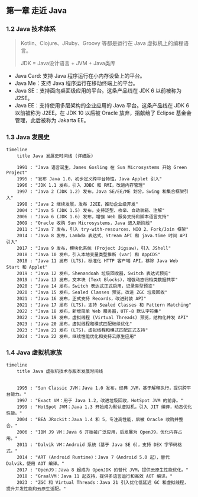 ## 第一章 走近 Java

### 1.2 Java 技术体系

> Kotlin、Clojure、JRuby、Groovy 等都是运行在 Java 虚拟机上的编程语言。
>
> JDK = Java设计语言 + JVM + Java类库

- Java Card: 支持 Java 程序运行在小内存设备上的平台。
- Java Me：支持 Java 程序运行在移动终端上的平台。
- Java SE：支持面向桌面级应用的平台。这条产品线在 JDK 6 以前被称为 J2SE。
- Java EE：支持使用多层架构的企业应用的 Java 平台。这条产品线在 JDK 6 以前被称为 J2EE。在 JDK 10 以后被 Oracle 放弃，捐献给了 Eclipse 基金会管理，此后被称为 Jakarta EE。



### 1.3 Java 发展史

```mermaid
timeline
    title Java 发展史时间线 (详细版)

    1991 : "Java 语言诞生，James Gosling 在 Sun Microsystems 开始 Green Project"
    1995 : "发布 Java 1.0，初步定义跨平台特性，Java Applet 引入"
    1996 : "JDK 1.1 发布，引入 JDBC 和 RMI，改进内存管理"
    1997 : "Java 2 (JDK 1.2) 发布，Java SE/EE/ME 划分，Swing 和集合框架引入"
    1998 : "Java 2 继续发展，发布 J2EE，推动企业级开发"
    2004 : "Java 5 (JDK 1.5) 发布，支持泛型、枚举、自动装箱、注解"
    2006 : "Java 6 (JDK 1.6) 发布，增强 Web 服务支持和脚本语言支持"
    2009 : "Oracle 收购 Sun Microsystems，Java 进入新阶段"
    2011 : "Java 7 发布，引入 try-with-resources、NIO 2、Fork/Join 框架"
    2014 : "Java 8 发布，Lambda 表达式、Stream API 和 java.time 时间 API 引入"
    2017 : "Java 9 发布，模块化系统 (Project Jigsaw)，引入 JShell"
    2018 : "Java 10 发布，引入本地变量类型推断 (var) 和 AppCDS"
    2018 : "Java 11 发布 (LTS)，标准化 HTTP 客户端 API，移除 Java Web Start 和 Applet"
    2019 : "Java 12 发布，Shenandoah 垃圾回收器，Switch 表达式预览"
    2019 : "Java 13 发布，文本块 (Text Blocks)，增强动态归档类数据共享"
    2020 : "Java 14 发布，Switch 表达式正式启用，记录类型预览"
    2020 : "Java 15 发布，Sealed Classes 预览，改进 ZGC 垃圾回收"
    2021 : "Java 16 发布，正式支持 Records，改进封装 API"
    2021 : "Java 17 发布 (LTS)，支持 Sealed Classes 和 Pattern Matching"
    2022 : "Java 18 发布，新增简单 Web 服务器，UTF-8 默认字符集"
    2022 : "Java 19 发布，虚拟线程 (Virtual Threads) 预览，结构化并发 API"
    2023 : "Java 20 发布，虚拟线程和模式匹配继续优化"
    2023 : "Java 21 发布 (LTS)，虚拟线程和模式匹配正式支持"
    2024 : "Java 22 发布，继续性能优化和支持云原生应用"
```

### 1.4 Java 虚拟机家族

```mermaid
timeline
    title Java 虚拟机技术与版本发展时间线


    1995 : "Sun Classic JVM：Java 1.0 发布，经典 JVM，基于解释执行，提供跨平台能力。"
    1997 : "Exact VM：用于 Java 1.2，改进垃圾回收，HotSpot JVM 的前身。"
    1999 : "HotSpot JVM：Java 1.3 开始成为默认虚拟机，引入 JIT 编译，动态优化性能。"
    2004 : "BEA JRockit：Java 1.4 和 5，专注高性能，后被 Oracle 收购并整合。"
    2006 : "IBM J9 VM：Java 6 开始被广泛应用，后发展为 OpenJ9，优化内存占用。"
    2011 : "Dalvik VM：Android 系统（基于 Java SE 6），支持 DEX 字节码格式。"
    2014 : "ART (Android Runtime)：Java 7（Android 5.0 起），替代 Dalvik，使用 AOT 编译。"
    2017 : "OpenJ9：Java 8 起成为 OpenJDK 的替代 JVM，提供云原生性能优化。"
    2018 : "GraalVM：Java 11 起支持，提供多语言运行和高效 AOT 编译。"
    2023 : "ZGC 和 Virtual Threads：Java 21 引入优化低延迟 GC 和虚拟线程，提升并发性能和云原生适配。"
```



